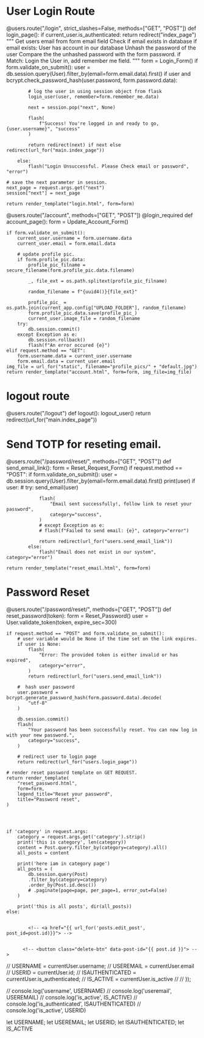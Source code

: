 
# User Login Route
@users.route("/login", strict_slashes=False, methods=["GET", "POST"])
def login_page():
    if current_user.is_authenticated:
        return redirect("index_page")
    """
    Get users email from form email field
    Check if  email exists in database
    if email exists:
        User has account in our database
        Unhash the password of the user
        Compare the the unhashed password with the form password.
        if Match:
            Login the User in, add remember me field.
    """
    form = Login_Form()
    if form.validate_on_submit():
        user = db.session.query(User).filter_by(email=form.email.data).first()
        if user and bcrypt.check_password_hash(user.password, form.password.data):

            # log the user in using session object from flask
            login_user(user, remember=form.remember_me.data)

            next = session.pop("next", None)

            flash(
                f"Success! You're logged in and ready to go, {user.username}", "success"
            )

            return redirect(next) if next else redirect(url_for("main.index_page"))

        else:
            flash("Login Unsuccessful. Please Check email or password", "error")

    # save the next parameter in session.
    next_page = request.args.get("next")
    session["next"] = next_page

    return render_template("login.html", form=form)


@users.route("/account", methods=["GET", "POST"])
@login_required
def account_page():
    form = Update_Account_Form()

    if form.validate_on_submit():
        current_user.username = form.username.data
        current_user.email = form.email.data

        # update profile pic.
        if form.profile_pic.data:
            profile_pic_filname = secure_filename(form.profile_pic.data.filename)

            _, file_ext = os.path.splitext(profile_pic_filname)

            random_filename = f"{uuid4()}{file_ext}"

            profile_pic_ = os.path.join(current_app.config["UPLOAD_FOLDER"], random_filename)
            form.profile_pic.data.save(profile_pic_)
            current_user.image_file = random_filename
        try:
            db.session.commit()
        except Exception as e:
            db.session.rollback()
            flash(f"An error occured {e}")
    elif request.method == "GET":
        form.username.data = current_user.username
        form.email.data = current_user.email
    img_file = url_for("static", filename="profile_pics/" + "default.jpg")
    return render_template("account.html", form=form, img_file=img_file)


# logout route
@users.route("/logout")
def logout():
    logout_user()
    return redirect(url_for("main.index_page"))


# Send TOTP for reseting email.
@users.route("/password/reset/", methods=["GET", "POST"])
def send_email_link():
    form = Reset_Request_Form()
    if request.method == "POST":
        if form.validate_on_submit():
            user = db.session.query(User).filter_by(email=form.email.data).first()
            print(user)
            if user:
                # try:
                send_email(user)

                flash(
                    "Email sent successfully!, follow link to reset your password",
                    category="success",
                )
                # except Exception as e:
                # flash(f"Failed to send email: {e}", category="error")

                return redirect(url_for("users.send_email_link"))
            else:
                flash("Email does not exist in our system", category="error")

    return render_template("reset_email.html", form=form)


# Password Reset
@users.route("/password/reset/<token>", methods=["GET", "POST"])
def reset_password(token):
    form = Reset_Password()
    user = User.validate_token(token, expire_sec=300)

    if request.method == "POST" and form.validate_on_submit():
        # user variable would be None if the time set on the link expires.
        if user is None:
            flash(
                "Error: The provided token is either invalid or has expired",
                category="error",
            )
            return redirect(url_for("users.send_email_link"))

        #  hash user password
        user.password = bcrypt.generate_password_hash(form.password.data).decode(
            "utf-8"
        )

        db.session.commit()
        flash(
            "Your password has been successfully reset. You can now log in with your new password.",
            category="success",
        )

        # redirect user to login page
        return redirect(url_for("users.login_page"))

    # render reset password template on GET REQUEST.
    return render_template(
        "reset_password.html",
        form=form,
        legend_title="Reset your password",
        title="Password reset",
    )




    if 'category' in request.args:
        category = request.args.get('category').strip()
        print('this is category', len(category))
        content = Post.query.filter_by(category=category).all()
        all_posts = content

        print('here iam in category page')
        all_posts = (
            db.session.query(Post)
            .filter_by(category=category)
            .order_by(Post.id.desc())
            # .paginate(page=page, per_page=1, error_out=False)
        )

        print('this is all posts', dir(all_posts))
    else:


            <!-- <a href="{{ url_for('posts.edit_post', post_id=post.id)}}"> -->


          <!-- <button class="delete-btn" data-post-id="{{ post.id }}"> -->
 //   USERNAME = currentUser.username;
  //   USEREMAIL = currentUser.email
  //   USERID = currentUser.id;
  //   ISAUTHENTICATED = currentUser.is_authenticated;
  //   IS_ACTIVE = currentUser.is_active
  // // });


  // console.log('username', USERNAME)
  // console.log('useremail', USEREMAIL)
  // console.log('is_active', IS_ACTIVE)
  // console.log('is_authenticated', ISAUTHENTICATED)
  // console.log('is_active', USERID)





let USERNAME;
let USEREMAIL;
let USERID;
let ISAUTHENTICATED;
let IS_ACTIVE
